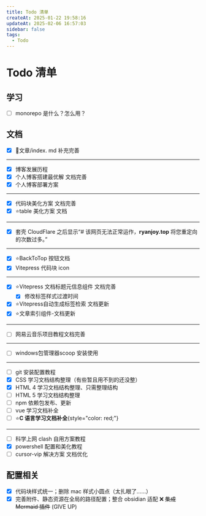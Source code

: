 ```yaml
---
title: Todo 清单
createAt: 2025-01-22 19:58:16
updateAt: 2025-02-06 16:57:03
sidebar: false
tags:
  - Todo
---
```


# Todo 清单
## 学习

- [ ] monorepo 是什么？怎么用？

## 文档

- [x] 📒文章/index. md 补充完善
---
- [x] 博客发展历程
- [x] 个人博客搭建最优解 文档完善
- [x] 个人博客部署方案
----
- [x] 代码块美化方案 文档完善
- [x] ⭐table 美化方案 文档
----
- [x] 套壳 CloudFlare 之后显示“# 该网页无法正常运作，**ryanjoy.top** 将您重定向的次数过多。”
----
- [x] ⭐BackToTop 按钮文档
- [x] Vitepress 代码块 icon
----
- [x] ⭐Vitepress 文档标题元信息组件 文档完善
	- [x] 修改标签样式过渡时间
- [x] ⭐Vitepress自动生成标签检索 文档更新
- [x] ⭐文章索引组件-文档更新
-----
- [ ] 网易云音乐项目教程文档完善
---
- [ ] windows包管理器scoop 安装使用
---
- [ ] git 安装配置教程
- [x] CSS 学习文档结构整理（有些暂且用不到的还没整）
- [x] HTML 4 学习文档结构整理、只需整理结构
- [ ] HTML 5 学习文档结构整理
- [ ] npm 依赖包发布、更新
- [ ] vue 学习文档补全
- [ ] ⭐**C 语言学习文档补全**{style="color: red;"}
---
- [ ] 科学上网 clash 自用方案教程
- [x] powershell 配置和美化教程
- [ ] cursor-vip 解决方案 文档优化

## 配置相关

- [x] 代码块样式统一；删除 mac 样式小圆点（太扎眼了……）
- [x] 完善附件、静态资源在全局的路径配置；整合 obsidian 适配
❌ ~~集成 Mermaid 插件~~ (GIVE UP)